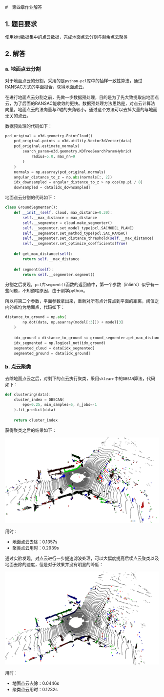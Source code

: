 #　第四章作业解答

## 1. 题目要求

使用kitti数据集中的点云数据，完成地面点云分割与剩余点云聚类

## 2. 解答

### a. 地面点云分割

对于地面点云的分割，采用的是`python-pcl`库中的抽样一致性算法，通过RANSAC方式的平面拟合，获得地面点云。

在进行地面点云分割之前，先做一步数据预处理，目的是为了先大致提取出地面点云，为了后面的RANSAC能收敛的更快。数据预处理方法思路是，对点云计算法向量，地面点云的法向量与Z轴的夹角较小，通过这个方法可以去掉大量的与地面无关的点云。

数据预处理的代码如下：

```python
pcd_original = o3d.geometry.PointCloud()
    pcd_original.points = o3d.utility.Vector3dVector(data)
    pcd_original.estimate_normals(
        search_param=o3d.geometry.KDTreeSearchParamHybrid(
            radius=5.0, max_nn=9
        )
    )
    normals = np.asarray(pcd_original.normals)
    angular_distance_to_z = np.abs(normals[:, 2])
    idx_downsampled = angular_distance_to_z > np.cos(np.pi / 8)
    downsampled = data[idx_downsampled]
```

地面点云分割的代码如下：

```python
class GroundSegmenter():
    def __init__(self, cloud, max_distance=0.30):
        self.__max_distance = max_distance
        self.__segmenter = cloud.make_segmenter()
        self.__segmenter.set_model_type(pcl.SACMODEL_PLANE)
        self.__segmenter.set_method_type(pcl.SAC_RANSAC)
        self.__segmenter.set_distance_threshold(self.__max_distance)
        self.__segmenter.set_optimize_coefficients(True)

    def get_max_distance(self):
        return self.__max_distance

    def segment(self):
        return self.__segmenter.segment()
```

分割之后发现，`pcl`库`segment()`函数的返回值中，第一个参数（inliers）似乎有一些问题，不知道啥原因，由于刚学python。

所以将第二个参数，平面参数拿出来，重新对所有点计算点到平面的距离，阈值之内的点均为地面点，代码如下：

```python
distance_to_ground = np.abs(
        np.dot(data, np.asarray(model[:3])) + model[3]
    )

    idx_ground = distance_to_ground <= ground_segmenter.get_max_distance()
    idx_segmented = np.logical_not(idx_ground)
    segmented_cloud = data[idx_segmented]
    segmented_ground = data[idx_ground]
```

### b. 点云聚类

去除地面点云之后，对剩下的点云执行聚类，采用`sklearn`中的`DBSAN`算法，代码如下：

```python
def clustering(data):
    cluster_index = DBSCAN(
        eps=0.25, min_samples=5, n_jobs=-1
    ).fit_predict(data)

    return cluster_index
```

获得聚类之后的结果如下：

![a](images/a.png)

用时：

- 地面点云去除：0.1357s
- 聚类点云用时：0.2939s



通过实验发现，对点云进行一步提速滤波处理，可以大幅度提高后续点云聚类以及地面去除的速度，但是对于效果并没有明显的降低：

![b](images/b.png)

用时：

- 地面点云去除：0.0446s
- 聚类点云用时：0.1232s